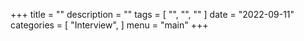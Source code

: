 +++
title = ""
description = ""
tags = [
    "",
    "",
    ""
]
date = "2022-09-11"
categories = [
    "Interview",
]
menu = "main"
+++

